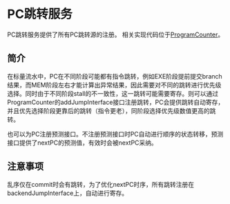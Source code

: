 # PC跳转服务

PC跳转服务提供了所有PC跳转源的注册。
相关实现代码位于[ProgramCounter](/ZenCove/src/zencove/core/ProgramCounter.scala)。

## 简介

在标量流水中，PC在不同阶段可能都有指令跳转，例如EXE阶段提前提交branch结果，而MEM阶段左右才能计算出异常结果，因此需要对不同的跳转进行优先级选择。同时由于不同阶段stall的不一致性，这一跳转可能需要寄存。则可以通过ProgramCounter的addJumpInterface接口注册跳转，PC会提供跳转自动寄存，并且优先选择阶段更靠后的跳转（指令更老），同阶段选择优先级数值更高的跳转。

也可以为PC注册预测接口。不注册预测接口时PC自动进行顺序的状态转移，预测接口提供了nextPC的预测值，有效时会被nextPC采纳。

## 注意事项

乱序仅在commit时会有跳转，为了优化nextPC时序，所有跳转注册在backendJumpInterface上，自动进行寄存。

